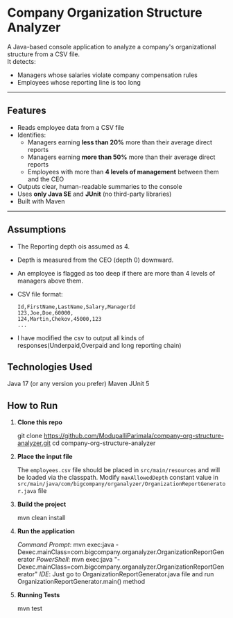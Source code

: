 # Company Organization Structure Analyzer

A Java-based console application to analyze a company's organizational structure from a CSV file.  
It detects:

- Managers whose salaries violate company compensation rules
- Employees whose reporting line is too long

---

## Features

- Reads employee data from a CSV file
- Identifies:
    - Managers earning **less than 20%** more than their average direct reports
    - Managers earning **more than 50%** more than their average direct reports
    - Employees with more than **4 levels of management** between them and the CEO
- Outputs clear, human-readable summaries to the console
- Uses **only Java SE** and **JUnit** (no third-party libraries)
- Built with Maven

---

## Assumptions


- The Reporting depth ois assumed as 4.
- Depth is measured from the CEO (depth 0) downward.
- An employee is flagged as too deep if there are more than 4 levels of managers above them.

- CSV file format:

  ```csv
  Id,FirstName,LastName,Salary,ManagerId
  123,Joe,Doe,60000,
  124,Martin,Chekov,45000,123
  ...
- I have modified the csv to output all kinds of responses(Underpaid,Overpaid and long reporting chain)

## Technologies Used
Java 17 (or any version you prefer)
Maven
JUnit 5

## How to Run

1. **Clone this repo**

    git clone https://github.com/ModupalliParimala/company-org-structure-analyzer.git
    cd company-org-structure-analyzer

2. **Place the input file**

    The `employees.csv` file should be placed in `src/main/resources` and will be loaded via the classpath.
    Modify `maxAllowedDepth` constant value in `src/main/java/com/bigcompany/organalyzer/OrganizationReportGenerator.java` file

3. **Build the project**

    mvn clean install

4. **Run the application**

    *Command Prompt*: mvn exec:java -Dexec.mainClass=com.bigcompany.organalyzer.OrganizationReportGenerator
    *PowerShell*: mvn exec:java "-Dexec.mainClass=com.bigcompany.organalyzer.OrganizationReportGenerator"
    *IDE*: Just go to OrganizationReportGenerator.java file and run OrganizationReportGenerator.main() method 

5. **Running Tests**

   mvn test
